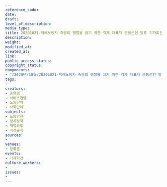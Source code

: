 ```yaml
---
reference_code: 
date: 
draft: 
level_of_description: 
media_type: 
title: 20201021-택배노동자 죽음의 행렬을 끊기 위한 각계 대표자 공동선언 발표 기자회견
description: 
weight: 
modified_at: 
created_at: 
link: 
public_access_status: 
copyright_status: 
components:
- "/2020년/10월/20201021-택배노동자 죽음의 행렬을 끊기 위한 각계 대표자 공동선언 발표 기자회견/_PIG7384.JPG"
tags:
- 
creators:
- 총연맹
- 서비스연맹
- 노동단체
- 사회단체
subjects:
- 노동안전
- 정치정책
- 재벌외투
- 비정규직
sources:
- 
venues:
- 광화문
events:
- 기자회견
culture_workers:
- 
issues:
- 
---
```

